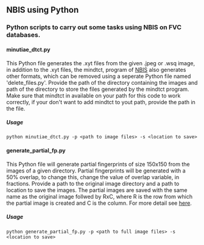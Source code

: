 ## NBIS using Python

### Python scripts to carry out some tasks using NBIS on FVC databases.

#### minutiae_dtct.py

This Python file generates the .xyt files from the given .jpeg or .wsq image,
in addition to the .xyt files, the mindtct, program of [NBIS](https://www.nist.gov/services-resources/software/nist-biometric-image-software-nbis) also generates
other formats, which can be removed using a seperate Python file named
'delete_files.py'. Provide the path of the directory containing the images
and path of the directory to store the files generated by the mindtct program.
Make sure that mindtct in available on your path for this code to work
correctly, if your don't want to add mindtct to yout path, provide the path in the file.
##### Usage
`python minutiae_dtct.py -p <path to image files> -s <location to save>`

#### generate_partial_fp.py

This Python file will generate partial fingerprints of size 150x150
from the images of a given directory.
Partial fingerprints will be generated with a 50% overlap, to change this,
change the value of overlap variable, in fractions. Provide a path to the
original image directory and a path to location to save the images.
The partial images are saved with the same name as the original image
follwed by RxC, where R is the row from which the partial image is created
and C is the column. For more detail see [here](https://github.com/Devyanshu/image-split-with-overlap).
##### Usage
`python generate_partial_fp.py -p <path to full image files> -s <location to save>`

